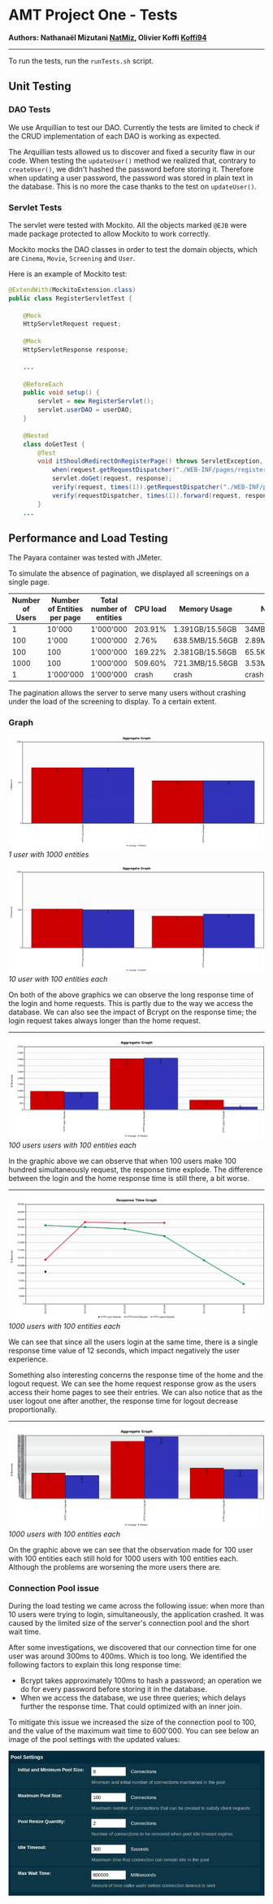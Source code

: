 # AMT Project One - Tests
**Authors: Nathanaël Mizutani [NatMiz](https://github.com/NatMiz), Olivier Koffi [Koffi94](https://github.com/Koffi94)**

---

To run the tests, run the `runTests.sh` script.

## Unit Testing

### DAO Tests

We use Arquillian to test our DAO. Currently the tests are limited to check if the CRUD implementation of each DAO is working as expected.

The Arquillian tests allowed us to discover and fixed a security flaw in our code.
When testing the `updateUser()` method we realized that, contrary to `createUser()`, we didn't hashed the password before storing it. Therefore when updating a user password, the password was stored in plain text in the database. This is no more the case thanks to the test on `updateUser()`.

### Servlet Tests

The servlet were tested with Mockito. All the objects marked `@EJB` were made package protected to allow Mockito to work correctly.

Mockito mocks the DAO classes in order to test the domain objects, which are `Cinema`, `Movie`, `Screening` and `User`. 

Here is an example of Mockito test:

```java
@ExtendWith(MockitoExtension.class)
public class RegisterServletTest {

    @Mock
    HttpServletRequest request;

    @Mock
    HttpServletResponse response;

    ...
    
    @BeforeEach
    public void setup() {
        servlet = new RegisterServlet();
        servlet.userDAO = userDAO;
    }

    @Nested
    class doGetTest {
        @Test
        void itShouldRedirectOnRegisterPage() throws ServletException, IOException {
            when(request.getRequestDispatcher("./WEB-INF/pages/register.jsp")).thenReturn(requestDispatcher);
            servlet.doGet(request, response);
            verify(request, times(1)).getRequestDispatcher("./WEB-INF/pages/register.jsp");
            verify(requestDispatcher, times(1)).forward(request, response);
        }
    ...
```



## Performance and Load Testing

The Payara container was tested with JMeter.

To simulate the absence of pagination, we displayed all screenings on a single page.

| Number of Users | Number of Entities per page | Total number of entities | CPU load | Memory Usage | Net I/O |
| --- | --- | --- | --- | --- | --- |
| 1 | 10'000 | 1'000'000 |203.91% | 1.391GB/15.56GB | 34MB/39.5MB |
| 100 | 1'000 | 1'000'000 |2.76% | 638.5MB/15.56GB | 2.89MB/3.13MB |
| 100 | 100 | 1'000'000 |169.22% | 2.381GB/15.56GB | 65.5KB/1.24MB |
| 1000 | 100 | 1'000'000 |509.60% | 721.3MB/15.56GB | 3.53MB/7.83MB |
| 1 | 1'000'000 | 1'000'000 |crash | crash | crash |

The pagination allows the server to serve many users without crashing under the load of the screening to display. To a certain extent.

### Graph

![1 user 1000 entities graph](./img/1user1000entities.png)*1 user with 1000 entities*



![10 user 100 entities graph](./img/10user100entities.png)*10 user with 100 entities each*

On both of the above graphics we can observe the long response time of the login and home requests. This is partly due to the way we access the database. We can also see the impact of Bcrypt on the response time; the login request takes always longer than the home request.

---

![100 users 100 entities aggregate graph](./img/100users100entitiesAggregateGraph.png)*100 users users with 100 entities each*

In the graphic above we can observe that when 100 users make 100 hundred simultaneously request, the response time explode. The difference between the login and the home response time is still there, a bit worse.

---

![1000 users 100 entities response graph](./img/1000users100entitiesResponseGraph.png)*1000 users with 100 entities each*

We can see that since all the users login at the same time, there is a single response time value of 12 seconds, which impact negatively the user experience. 

Something also interesting concerns the response time of the home and the logout request. We can see the home request response grow as the users access their home pages to see their entries. We can also notice that as the user logout one after another, the response time for logout decrease proportionally.

---

![1000 users 100 entities aggregate graph](./img/1000users100entitiesAggregateGraph.png)*1000 users with 100 entities each*

On the graphic above we can see that the observation made for 100 user with 100 entities each still hold for 1000 users with 100 entities each. Although the problems are worsening the more users there are.


### Connection Pool issue

During the load testing we came across the following issue: when more than 10 users were trying to login, simultaneously, the application crashed. It was caused by the limited size of the server's connection pool and the short wait time.

After some investigations, we discovered that our connection time for one user was around 300ms to 400ms. Which is too long. We identified the following factors to explain this long response time:
- Bcrypt takes approximately 100ms to hash a password; an operation we do for every password before storing it in the database.
- When we access the database, we use three queries; which delays further the response time. That could optimized with an inner join.

To mitigate this issue we increased the size of the connection pool to 100, and the value of the maximum wait time to 600'000. You can see below an image of the pool settings with the updated values:

![Payara connection configuration panel](./img/payara-threadPool-waitTime-config.jpg)

